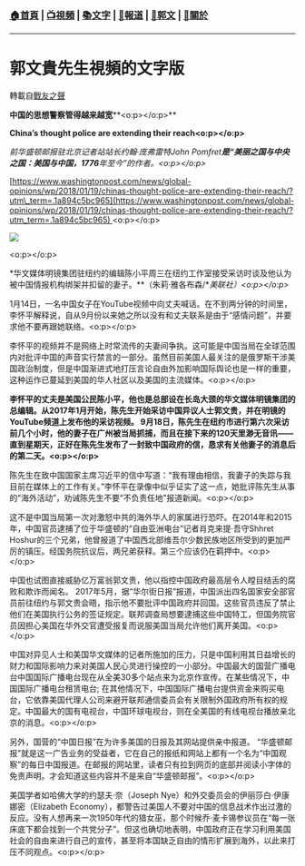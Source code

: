 ###  [:house:首頁](https://github.com/ourhimalayas/home) | [:tv:視頻](https://github.com/ourhimalayas/videos) | [:books:文字](https://github.com/ourhimalayas/txt) | [:newspaper:報道](https://github.com/ourhimalayas/news) | [:eagle:郭文](https://github.com/ourhimalayas/guomedia) | [:pray:關於](https://github.com/ourhimalayas/home/tree/master/about)
---
# 郭文貴先生視頻的文字版
轉載自[戰友之聲](http://littleantvoice.blogspot.com)

**中国的思想警察管得越来越宽****<o:p></o:p>**

**China’s thought police are extending their reach<o:p></o:p>**



*前华盛顿邮报驻北京记者站站长约翰·庞弗雷特John Pomfret**是“美丽之国与中央之国：美国与中国，1776**年至今”的作者。<o:p></o:p>*



[https://www.washingtonpost.com/news/global-opinions/wp/2018/01/19/chinas-thought-police-are-extending-their-reach/?utm\_term=.1a894c5bc965](https://www.washingtonpost.com/news/global-opinions/wp/2018/01/19/chinas-thought-police-are-extending-their-reach/?utm_term=.1a894c5bc965) <o:p></o:p>



[![](https://2.bp.blogspot.com/-JMAKu0_YV-U/WmN7BbJ-QGI/AAAAAAAABaU/wSMJNZIWzmYnSjc3DusY0tQH-6Bcp17egCLcBGAs/s400/0120-7.PNG)](https://2.bp.blogspot.com/-JMAKu0_YV-U/WmN7BbJ-QGI/AAAAAAAABaU/wSMJNZIWzmYnSjc3DusY0tQH-6Bcp17egCLcBGAs/s1600/0120-7.PNG)



<o:p></o:p>

*华文媒体明镜集团驻纽约的编辑陈小平周三在纽约工作室接受采访时谈及他认为被中国情报机构绑架并扣留的妻子。**（朱莉·雅各布森/**美联社）<o:p></o:p>*



1月14日，一名中国女子在YouTube视频中向丈夫喊话。在不到两分钟的时间里，李怀平解释说，自从9月份以来她之所以没有和丈夫联系是由于“感情问题”，并要求他不要再跟她联络。<o:p></o:p>



李怀平的视频并不是网络上时常流传的夫妻间争执。这可能是中国当局在全球范围内对批评中国的声音实行禁言的一部分。虽然目前美国人最关注的是俄罗斯干涉美国政治制度，但是中国渐进式地打压言论自由外加影响国际舆论也是一样的重要，这种运作已蔓延到美国的华人社区以及美国的主流媒体。<o:p></o:p>



**李怀平的丈夫是美国公民陈小平，他也是总部设在长岛大颈的华文媒体明镜集团的总编辑。从2017****年1****月开始，陈先生开始采访中国异议人士郭文贵，并在明镜的YouTube****频道上发布他的采访视频。 9****月18****日，陈先生在纽约市进行第六次采访前几个小时，他的妻子在广州被当局抓捕，而且在接下来的120****天里渺无音讯——直到星期天，正好在陈先生发布了一封致中国政府的信，恳求有关他妻子的消息后的第二天。<o:p></o:p>**



陈先生在致中国国家主席习近平的信中写道：“我有理由相信，我妻子的失踪与我目前在媒体上的工作有关。”李怀平在录像中似乎证实了这一点，她批评陈先生从事的“海外活动”，劝诫陈先生不要“不负责任地”报道新闻。<o:p></o:p>



这不是中国当局第一次对激怒中共的海外华人的家属进行恐吓。在2014年和2015年，中国官员逮捕了位于华盛顿的“自由亚洲电台”记者肖克来提·吾守Shhret Hoshur的三个兄弟，他曾报道了中国西北部维吾尔少数民族地区所受到的更加严厉的镇压。经国务院抗议后，两兄弟获释。第三个应该仍在羁押中。<o:p></o:p>



中国也试图直接威胁亿万富翁郭文贵，他以指控中国政府最高层令人瞠目结舌的腐败和欺诈而闻名。 2017年5月，据“华尔街日报”报道，中国派出四名国家安全部官员前往纽约与郭文贵会晤，指示他不要批评中国政府并回国。这些官员违反了禁止他们在美国执行公务的签证规定。联邦调查局想要逮捕这些中国特工，但国务院官员因担心美国在华外交官遭受报复而说服美国当局允许他们离开美国。<o:p></o:p>



中国对异见人士和美国华文媒体的记者所施加的压力，只是中国利用其日益增长的财力和国际影响力来对美国人民心灵进行操控的一小部分。中国最大的国营广播电台中国国际广播电台现在从全美30多个站点来为北京作宣传。在某些情况下，中国国际广播电台租赁电台; 在其他情况下，中国国际广播电台提供资金来购买电台，它依靠美国代理人公司来避开联邦通信委员会有关限制外国政府所有权的规定。中国最大的国有电视台，中国环球电视台，则在全美国的有线电视台播放亲北京的消息。<o:p></o:p>



另外，国营的“中国日报”在为许多美国的日报及其网站提供亲中报道。 “华盛顿邮报”就是这一广告业务的受益者，它在自己的报纸和网站上都有一个名为“中国观察”的每日中国报道。在邮报的网站里，读者只有拉到网页的底部并阅读小字体的免责声明。才会知道这些内容并不是来自“华盛顿邮报”。<o:p></o:p>



美国学者如哈佛大学的约瑟夫·奈（Joseph Nye）和外交委员会的伊丽莎白·伊康娜密（Elizabeth Economy），都警告过美国人不要对中国的信息战术作出过激的反应。没有人想再来一次1950年代的猎女巫，那个时候乔·麦卡锡参议员在“每一张床底下都会找到一个共党分子”。但这也确切地表明，中国政府正在学习利用美国社会的自由来进行自己的宣传，甚至将本国缺乏自由的情形扩展到海外，以此来打压不同观点。<o:p></o:p>



<u></u><sub></sub><sup></sup><strike></strike>